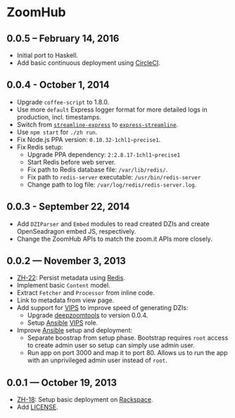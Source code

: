 # ZoomHub

## 0.0.5 – February 14, 2016

-   Initial port to Haskell.
-   Add basic continuous deployment using [CircleCI].

## 0.0.4 - October 1, 2014

-   Upgrade `coffee-script` to 1.8.0.
-   Use more `default` Express logger format for more detailed logs in
    production, incl. timestamps.
-   Switch from [`streamline-express`][npm-streamline-express] to
    [`express-streamline`][npm-express-streamline].
-   Use `npm start` for `./zh run`.
-   Fix Node.js PPA version: `0.10.32-1chl1~precise1`.
-   Fix Redis setup:
    -   Upgrade PPA dependency: `2:2.8.17-1chl1~precise1`
    -   Start Redis before web server.
    -   Fix path to Redis database file: `/var/lib/redis/`.
    -   Fix path to `redis-server` executable: `/usr/bin/redis-server`
    -   Change path to log file: `/var/log/redis/redis-server.log`.

## 0.0.3 - September 22, 2014

-   Add `DZIParser` and `Embed` modules to read created DZIs and create
    OpenSeadragon embed JS, respectively.
-   Change the ZoomHub APIs to match the zoom.it APIs more closely.

## 0.0.2 — November 3, 2013

-   [ZH-22]: Persist metadata using [Redis].
-   Implement basic `Content` model.
-   Extract `Fetcher` and `Processor` from inline code.
-   Link to metadata from view page.
-   Add support for [VIPS] to improve speed of generating DZIs:
    -   Upgrade [deepzoomtools] to version 0.0.4.
    -   Setup [Ansible] [VIPS] role.
-   Improve [Ansible] setup and deployment:
    -   Separate boostrap from setup phase. Bootstrap requires `root` access
        to create admin user so setup can simply use admin user.
    -   Run app on port 3000 and map it to port 80. Allows us to run the app
        with an unprivileged admin user instead of `root`.

## 0.0.1 — October 19, 2013

-   [ZH-18]:  Setup basic deployment on [Rackspace].
-   Add [LICENSE].


[Ansible]: http://www.ansibleworks.com/
[deepzoomtools]: https://github.com/openzoom/node-deepzoomtools
[LICENSE]: LICENSE
[npm-express-streamline]: https://www.npmjs.org/package/express-streamline
[npm-streamline-express]: https://www.npmjs.org/package/streamline-express
[Rackspace]: http://www.rackspace.com/
[Redis]: http://redis.io/
[VIPS]: http://www.vips.ecs.soton.ac.uk/index.php?title=VIPS
[CircleCI]: https://circleci.com

[ZH-18]: https://github.com/zoomhub/zoomhub/issues/18
[ZH-22]: https://github.com/zoomhub/zoomhub/issues/22
